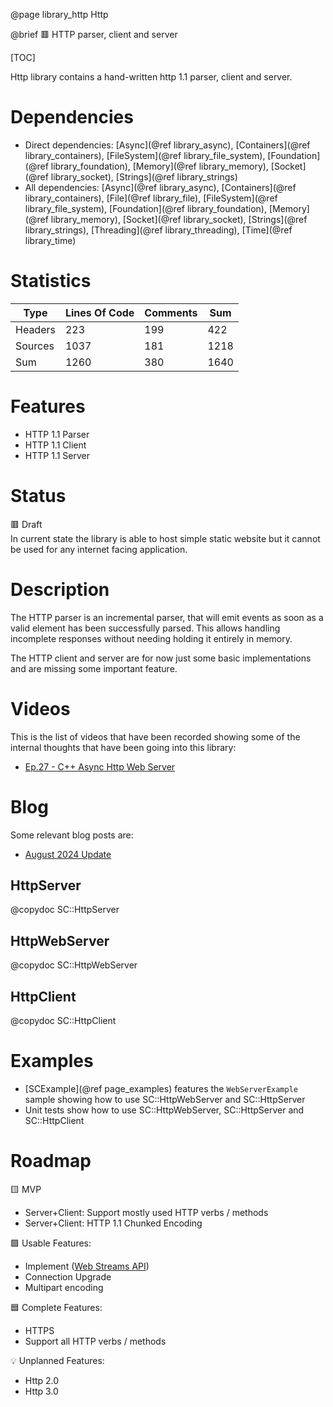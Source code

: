 @page library_http Http

@brief 🟥 HTTP parser, client and server

[TOC]

Http library contains a hand-written http 1.1 parser, client and server.

# Dependencies
- Direct dependencies: [Async](@ref library_async), [Containers](@ref library_containers), [FileSystem](@ref library_file_system), [Foundation](@ref library_foundation), [Memory](@ref library_memory), [Socket](@ref library_socket), [Strings](@ref library_strings)
- All dependencies: [Async](@ref library_async), [Containers](@ref library_containers), [File](@ref library_file), [FileSystem](@ref library_file_system), [Foundation](@ref library_foundation), [Memory](@ref library_memory), [Socket](@ref library_socket), [Strings](@ref library_strings), [Threading](@ref library_threading), [Time](@ref library_time)

# Statistics
| Type      | Lines Of Code | Comments  | Sum   |
|-----------|---------------|-----------|-------|
| Headers   | 223			| 199		| 422	|
| Sources   | 1037			| 181		| 1218	|
| Sum       | 1260			| 380		| 1640	|

# Features
- HTTP 1.1 Parser
- HTTP 1.1 Client
- HTTP 1.1 Server

# Status
🟥 Draft  
In current state the library is able to host simple static website but it cannot be used for any internet facing application.  

# Description
The HTTP parser is an incremental parser, that will emit events as soon as a valid element has been successfully parsed.
This allows handling incomplete responses without needing holding it entirely in memory.

The HTTP client and server are for now just some basic implementations and are missing some important feature.  

# Videos

This is the list of videos that have been recorded showing some of the internal thoughts that have been going into this library:

- [Ep.27 - C++ Async Http Web Server](https://www.youtube.com/watch?v=yg438A9Db50)

# Blog

Some relevant blog posts are:

- [August 2024 Update](https://pagghiu.github.io/site/blog/2024-08-30-SaneCppLibrariesUpdate.html)

## HttpServer
@copydoc SC::HttpServer

## HttpWebServer
@copydoc SC::HttpWebServer

## HttpClient
@copydoc SC::HttpClient

# Examples

- [SCExample](@ref page_examples) features the `WebServerExample` sample showing how to use SC::HttpWebServer and SC::HttpServer
- Unit tests show how to use SC::HttpWebServer, SC::HttpServer and SC::HttpClient

# Roadmap

🟨 MVP
- Server+Client: Support mostly used HTTP verbs / methods
- Server+Client: HTTP 1.1 Chunked Encoding

🟩 Usable Features:
- Implement ([Web Streams API](https://developer.mozilla.org/en-US/docs/Web/API/Streams_API))
- Connection Upgrade
- Multipart encoding

🟦 Complete Features:
- HTTPS
- Support all HTTP verbs / methods

💡 Unplanned Features:
- Http 2.0 
- Http 3.0
